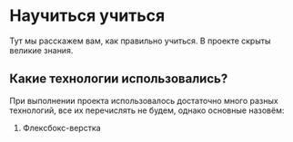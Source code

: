 
# Научиться учиться
Тут мы расскажем вам, как правильно учиться. В проекте скрыты великие знания.

## Какие технологии использовались?
При выполнении проекта использовалось достаточно много разных технологий, все их перечислять не будем, однако основные назовём:
1. Флексбокс-верстка




